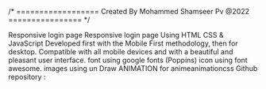 /* ================== Created By Mohammed Shamseer Pv @2022 ================ */

Responsive login page
Responsive login page Using HTML CSS & JavaScript
Developed first with the Mobile First methodology, then for desktop.
Compatible with all mobile devices and with a beautiful and pleasant user interface.
font using google fonts (Poppins)
icon using font awesome.
images using un Draw
 ANIMATION for animeanimationcss
 Github repository : 
